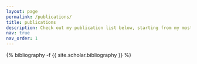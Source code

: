 ```yaml
---
layout: page
permalink: /publications/
title: publications
description: Check out my publication list below, starting from my most recent publications!
nav: true
nav_order: 1
---
```

<!-- _pages/publications.md -->
<div class="publications">

{% bibliography -f {{ site.scholar.bibliography }} %}

</div>
